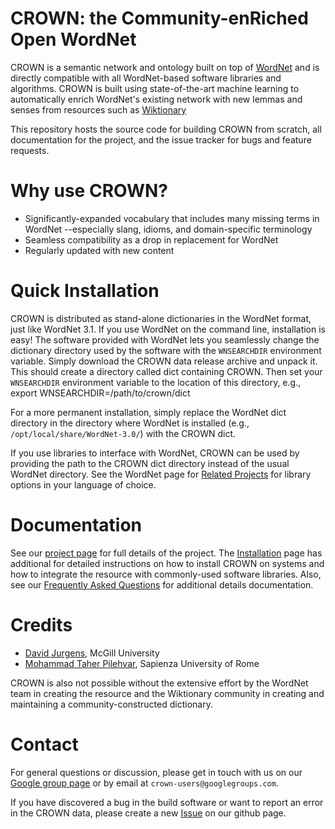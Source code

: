 # CROWN: the Community-enRiched Open WordNet

CROWN is a semantic network and ontology built on top of
[WordNet](http://wordnet.princeton.edu/wordnet/) and is directly compatible with
all WordNet-based software libraries and algorithms.  CROWN is built using
state-of-the-art machine learning to automatically enrich WordNet's existing
network with new lemmas and senses from resources such as
[Wiktionary](https://en.wiktionary.org)

This repository hosts the source code for building CROWN from scratch, all
documentation for the project, and the issue tracker for bugs and feature
requests.

# Why use CROWN?

  * Significantly-expanded vocabulary that includes many missing terms in
    WordNet --especially slang, idioms, and domain-specific terminology
  * Seamless compatibility as a drop in replacement for WordNet
  * Regularly updated with new content


# Quick Installation

CROWN is distributed as stand-alone dictionaries in the WordNet format, just
like WordNet 3.1.  If you use WordNet on the command line, installation is easy!
The software provided with WordNet lets you seamlessly change the dictionary
directory used by the software with the `WNSEARCHDIR` environment variable. Simply
download the CROWN data release archive and unpack it. This should create a
directory called dict containing CROWN. Then set your `WNSEARCHDIR` environment
variable to the location of this directory, e.g., export
    WNSEARCHDIR=/path/to/crown/dict

For a more permanent installation, simply replace the WordNet dict directory in
the directory where WordNet is installed (e.g., `/opt/local/share/WordNet-3.0/`)
with the CROWN dict.

If you use libraries to interface with WordNet, CROWN can be used by providing
the path to the CROWN dict directory instead of the usual WordNet directory. See
the WordNet page for [Related
Projects](http://wordnet.princeton.edu/wordnet/related-projects/) for library
options in your language of choice.

# Documentation

See our [project page](https://github.com/davidjurgens/crown/wiki/Home) for full details of the project.  The
[Installation](https://github.com/davidjurgens/crown/wiki/Installation) page has additional for detailed instructions on how to install
CROWN on systems and how to integrate the resource with commonly-used software
libraries.  Also, see our [Frequently Asked Questions](https://github.com/davidjurgens/crown/wiki/Frequently-Asked-Questions) for additional details
documentation.

# Credits

  * [David Jurgens](http://cs.mcgill.ca/~jurgens), McGill University
  * [Mohammad Taher Pilehvar](http://www.pilevar.com/taher/), Sapienza University of Rome

CROWN is also not possible without the extensive effort by the WordNet team in
creating the resource and the Wiktionary community in creating and maintaining a
community-constructed dictionary.

# Contact

For general questions or discussion, please get in touch with us on our [Google
group page](https://groups.google.com/d/forum/crown-users) or by email at
`crown-users@googlegroups.com`.

If you have discovered a bug in the build software or want to report an error in
the CROWN data, please create a new
[Issue](https://github.com/davidjurgens/crown/issues) on our github page.
